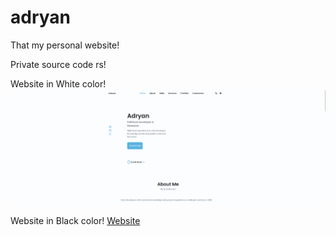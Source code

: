 # adryan
That my personal website!


Private source code rs!

Website in White color!
![Website](https://github.com/Adryan-dev/adryan/blob/master/website_adryan.png)


Website in Black color!
[Website](https://github.com/Adryan-dev/adryan/blob/master/website_black.png)
